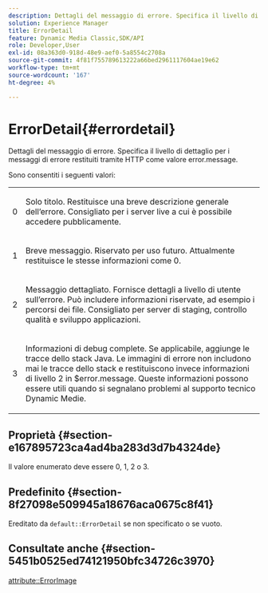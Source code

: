 ```yaml
---
description: Dettagli del messaggio di errore. Specifica il livello di dettaglio per i messaggi di errore restituiti tramite HTTP come valore error.message.
solution: Experience Manager
title: ErrorDetail
feature: Dynamic Media Classic,SDK/API
role: Developer,User
exl-id: 08a363d0-918d-48e9-aef0-5a8554c2708a
source-git-commit: 4f81f755789613222a66bed2961117604ae19e62
workflow-type: tm+mt
source-wordcount: '167'
ht-degree: 4%

---
```


# ErrorDetail{#errordetail}

Dettagli del messaggio di errore. Specifica il livello di dettaglio per i messaggi di errore restituiti tramite HTTP come valore error.message.

Sono consentiti i seguenti valori:

<table id="simpletable_26DC72727F224F2C8E97BF26619DB68B"> 
 <tr class="strow"> 
  <td class="stentry"> <p>0 </p></td> 
  <td class="stentry"> <p>Solo titolo. Restituisce una breve descrizione generale dell’errore. Consigliato per i server live a cui è possibile accedere pubblicamente. </p></td> 
 </tr> 
 <tr class="strow"> 
  <td class="stentry"> <p>1 </p></td> 
  <td class="stentry"> <p>Breve messaggio. Riservato per uso futuro. Attualmente restituisce le stesse informazioni come 0. </p></td> 
 </tr> 
 <tr class="strow"> 
  <td class="stentry"> <p>2 </p></td> 
  <td class="stentry"> <p>Messaggio dettagliato. Fornisce dettagli a livello di utente sull’errore. Può includere informazioni riservate, ad esempio i percorsi dei file. Consigliato per server di staging, controllo qualità e sviluppo applicazioni. </p></td> 
 </tr> 
 <tr class="strow"> 
  <td class="stentry"> <p>3 </p></td> 
  <td class="stentry"> <p>Informazioni di debug complete. Se applicabile, aggiunge le tracce dello stack Java. Le immagini di errore non includono mai le tracce dello stack e restituiscono invece informazioni di livello 2 in <span class="codeph"> $error.message</span>. Queste informazioni possono essere utili quando si segnalano problemi al supporto tecnico Dynamic Medie. </p></td> 
 </tr> 
</table>

## Proprietà {#section-e167895723ca4ad4ba283d3d7b4324de}

Il valore enumerato deve essere 0, 1, 2 o 3.

## Predefinito {#section-8f27098e509945a18676aca0675c8f41}

Ereditato da `default::ErrorDetail` se non specificato o se vuoto.

## Consultate anche {#section-5451b0525ed74121950bfc34726c3970}

[attribute::ErrorImage](../../../../../is-api/image-catalog/image-serving-api-ref/c-image-catalog-reference/c-attributes-reference/r-errorimage.md#reference-c494d5d8b2584fe3800f35baabd0292c)
